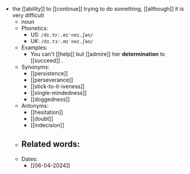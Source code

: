 - the [[ability]] to [[continue]] trying to do something, [[although]] it is very difficult
	- noun
	- Phonetics:
		- US: `/dɪˌtɝː.mɪˈneɪ.ʃən/`
		- UK: `/dɪˌtɜː.mɪˈneɪ.ʃən/`
	- Examples:
		- You can't [[help]] but [[admire]] her **determination** to [[succeed]] .
	- Synonyms:
		- [[persistence]]
		- [[perseverance]]
		- [[stick-to-it-iveness]]
		- [[single-mindedness]]
		- [[doggedness]]
	- Antonyms:
		- [[hesitation]]
		- [[doubt]]
		- [[indecision]]
	- Related words:
		-
	- Dates:
		- [[06-04-2024]]
